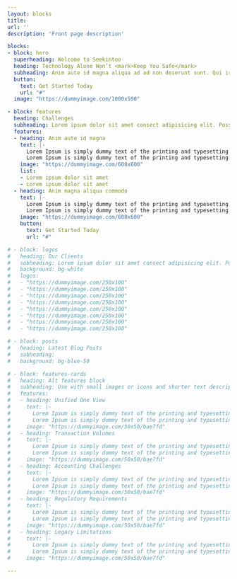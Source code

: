 ```yaml
---
layout: blocks
title: 
url: ''
description: 'Front page description'

blocks:
- block: hero
  superheading: Welcome to Seekintoo
  heading: Technology Alone Won’t <mark>Keep You Safe</mark>
  subheading: Anim aute id magna aliqua ad ad non deserunt sunt. Qui irure qui lorem cupidatat commodo. Elit sunt amet fugiat veniam occaecat fugiat aliqua ad ad non deserunt sunt.
  button:
    text: Get Started Today
    url: "#"
  image: "https://dummyimage.com/1000x500"

- block: features
  heading: Challenges
  subheading: Lorem ipsum dolor sit amet consect adipisicing elit. Possimus magnam voluptatum cupiditate veritatis in accusamus quisquam.
  features:
  - heading: Anim aute id magna
    text: |- 
      Lorem Ipsum is simply dummy text of the printing and typesetting industry.
      Lorem Ipsum is simply dummy text of the printing and typesetting industry.
    image: "https://dummyimage.com/600x600"
    list:
    - Lorem ipsum dolor sit amet
    - Lorem ipsum dolor sit amet
  - heading: Anim magna aliqua commodo
    text: |- 
      Lorem Ipsum is simply dummy text of the printing and typesetting industry.
      Lorem Ipsum is simply dummy text of the printing and typesetting industry.
    image: "https://dummyimage.com/600x600"
    button:
      text: Get Started Today
      url: "#"

# - block: logos
#   heading: Our Clients
#   subheading: Lorem ipsum dolor sit amet consect adipisicing elit. Possimus magnam voluptatum cupiditate veritatis in accusamus quisquam.
#   background: bg-white
#   logos:
#   - "https://dummyimage.com/250x100"
#   - "https://dummyimage.com/250x100"
#   - "https://dummyimage.com/250x100"
#   - "https://dummyimage.com/250x100"
#   - "https://dummyimage.com/250x100"
#   - "https://dummyimage.com/250x100"
#   - "https://dummyimage.com/250x100"
#   - "https://dummyimage.com/250x100"

# - block: posts
#   heading: Latest Blog Posts
#   subheading: 
#   background: bg-blue-50

# - block: features-cards
#   heading: Alt features block
#   subheading: Use with small images or icons and shorter text descriptions
#   features:
#   - heading: Unified One View
#     text: |- 
#       Lorem Ipsum is simply dummy text of the printing and typesetting industry.
#       Lorem Ipsum is simply dummy text of the printing and typesetting industry.
#     image: "https://dummyimage.com/50x50/bae7fd"
#   - heading: Transaction Volumes
#     text: |- 
#       Lorem Ipsum is simply dummy text of the printing and typesetting industry.
#       Lorem Ipsum is simply dummy text of the printing and typesetting industry.
#     image: "https://dummyimage.com/50x50/bae7fd"
#   - heading: Accounting Challenges
#     text: |- 
#       Lorem Ipsum is simply dummy text of the printing and typesetting industry.
#       Lorem Ipsum is simply dummy text of the printing and typesetting industry.
#     image: "https://dummyimage.com/50x50/bae7fd"
#   - heading: Regulatory Requirements
#     text: |- 
#       Lorem Ipsum is simply dummy text of the printing and typesetting industry.
#       Lorem Ipsum is simply dummy text of the printing and typesetting industry.
#     image: "https://dummyimage.com/50x50/bae7fd"
#   - heading: Legacy Limitations
#     text: |- 
#       Lorem Ipsum is simply dummy text of the printing and typesetting industry.
#       Lorem Ipsum is simply dummy text of the printing and typesetting industry.
#     image: "https://dummyimage.com/50x50/bae7fd"

---
```

